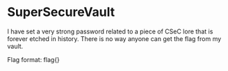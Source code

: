 # SuperSecureVault

I have set a very strong password related to a piece of CSeC lore that is forever etched in history. There is no way anyone can get the flag from my vault.

Flag format: flag{}
